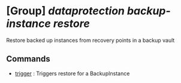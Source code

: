 # [Group] _dataprotection backup-instance restore_

Restore backed up instances from recovery points in a backup vault

## Commands

- [trigger](/Commands/dataprotection/backup-instance/restore/_trigger.md)
: Triggers restore for a BackupInstance
